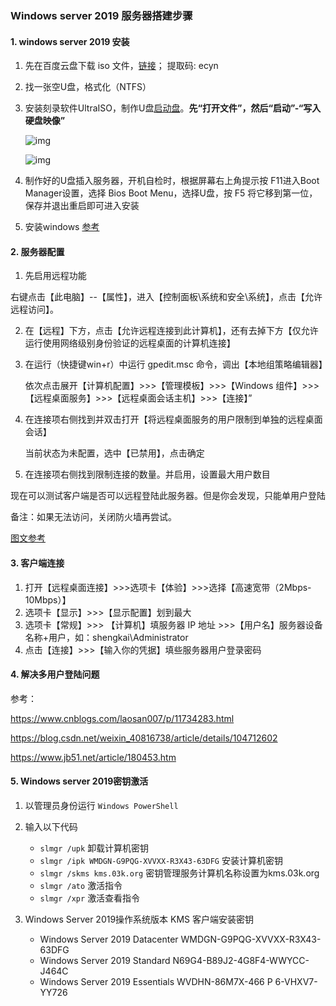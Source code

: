 ### Windows server 2019 服务器搭建步骤

#### 1. windows server 2019 安装

1. 先在百度云盘下载 iso 文件，[链接](https://pan.baidu.com/s/1hXJhoQsUXy1_xlB-UJNWBQ)； 提取码: ecyn 

2. 找一张空U盘，格式化（NTFS）

3. 安装刻录软件UltraISO，制作U盘[启动盘](http://www.upantool.com/jiaocheng/boot/4221.html)。**先“打开文件”，然后“启动”-“写入硬盘映像”**

   ![img](https://img2018.cnblogs.com/i-beta/476776/202001/476776-20200116165111354-1702819976.png)

   

   ![img](https://img2018.cnblogs.com/i-beta/476776/202001/476776-20200116172548616-1357155797.png)

4. 制作好的U盘插入服务器，开机自检时，根据屏幕右上角提示按  F11进入Boot Manager设置，选择 Bios Boot Menu，选择U盘，按 F5 将它移到第一位，保存并退出重启即可进入安装

5. 安装windows [参考](https://www.jb51.net/article/148806.htm) 

#### 2. 服务器配置

1. 先启用远程功能 

​     右键点击【此电脑】--【属性】，进入【控制面板\系统和安全\系统】，点击【允许远程访问】。

2. 在【远程】下方，点击【允许远程连接到此计算机】，还有去掉下方【仅允许运行使用网络级别身份验证的远程桌面的计算机连接】

3. 在运行（快捷键win+r）中运行 gpedit.msc 命令，调出【本地组策略编辑器】

   依次点击展开【计算机配置】>>>【管理模板】>>>【Windows 组件】>>>【远程桌面服务】>>>【远程桌面会话主机】>>>【连接】”

4. 在连接项右侧找到并双击打开【将远程桌面服务的用户限制到单独的远程桌面会话】

   当前状态为未配置，选中【已禁用】，点击确定 

5. 在连接项右侧找到限制连接的数量。并启用，设置最大用户数目

   

现在可以测试客户端是否可以远程登陆此服务器。但是你会发现，只能单用户登陆

备注：如果无法访问，关闭防火墙再尝试。

[图文参考](https://blog.csdn.net/weixin_40816738/article/details/104712602)

#### 3. 客户端连接

1. 打开【远程桌面连接】>>>选项卡【体验】>>>选择【高速宽带（2Mbps-10Mbps）】
2. 选项卡【显示】>>>【显示配置】划到最大
3. 选项卡【常规】>>> 【计算机】填服务器 IP 地址 >>>【用户名】服务器设备名称+用户，如：shengkai\Administrator
4. 点击【连接】>>>【输入你的凭据】填些服务器用户登录密码

#### 4. 解决多用户登陆问题

参考：

https://www.cnblogs.com/laosan007/p/11734283.html

https://blog.csdn.net/weixin_40816738/article/details/104712602

https://www.jb51.net/article/180453.htm

#### 5. Windows server 2019密钥激活

1. 以管理员身份运行 `Windows PowerShell`

2. 输入以下代码
   - `slmgr /upk` 卸载计算机密钥
   - `slmgr /ipk WMDGN-G9PQG-XVVXX-R3X43-63DFG` 安装计算机密钥
   - `slmgr /skms kms.03k.org` 密钥管理服务计算机名称设置为kms.03k.org
   - `slmgr /ato` 激活指令
   - `slmgr /xpr` 激活查看指令

3. Windows Server 2019操作系统版本 KMS 客户端安装密钥
   - Windows Server 2019 Datacenter WMDGN-G9PQG-XVVXX-R3X43-63DFG
   - Windows Server 2019 Standard N69G4-B89J2-4G8F4-WWYCC-J464C
   - Windows Server 2019 Essentials WVDHN-86M7X-466 P 6-VHXV7-YY726